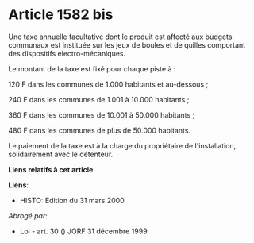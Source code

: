 # Article 1582 bis

Une taxe annuelle facultative dont le produit est affecté aux budgets communaux est instituée sur les jeux de boules et de
quilles comportant des dispositifs électro-mécaniques.

Le montant de la taxe est fixé pour chaque piste à :

120 F dans les communes de 1.000 habitants et au-dessous ;

240 F dans les communes de 1.001 à 10.000 habitants ;

360 F dans les communes de 10.001 à 50.000 habitants ;

480 F dans les communes de plus de 50.000 habitants.

Le paiement de la taxe est à la charge du propriétaire de l'installation, solidairement avec le détenteur.

**Liens relatifs à cet article**

**Liens**:

  - HISTO: Edition du 31 mars 2000

_Abrogé par_:

  - Loi - art. 30 () JORF 31 décembre 1999

